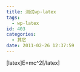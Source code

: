 ```yaml
---
title: 测试wp-latex
tags:
  - wp-latex
id: 403
categories:
  - 其它
date: 2011-02-26 12:37:59
---
```


[latex]E=mc^2[/latex]
